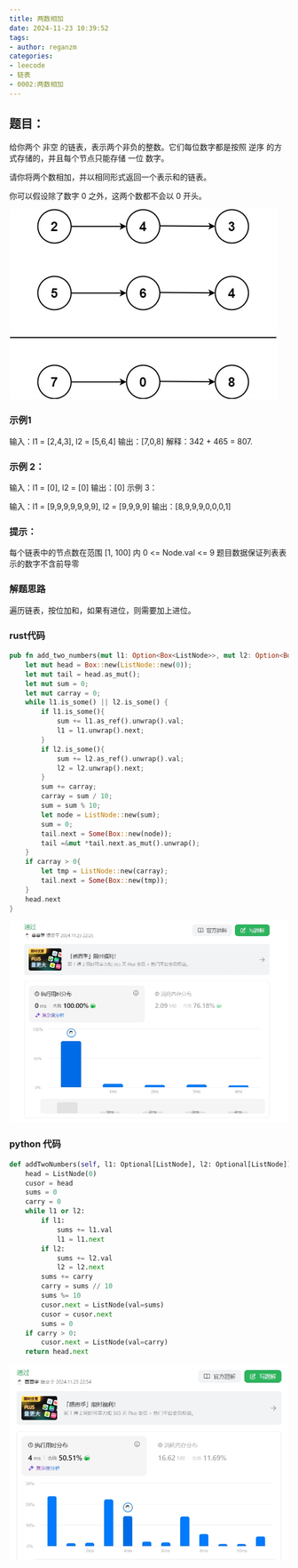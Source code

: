 ```yaml
---
title: 两数相加
date: 2024-11-23 10:39:52
tags:
- author: reganzm
categories:
- leecode
- 链表
- 0002:两数相加
---
```


## 题目：

给你两个 非空 的链表，表示两个非负的整数。它们每位数字都是按照 逆序 的方式存储的，并且每个节点只能存储 一位 数字。

请你将两个数相加，并以相同形式返回一个表示和的链表。

你可以假设除了数字 0 之外，这两个数都不会以 0 开头。

![](20241123-两数相加/add_two_nums.jpg)

### 示例1
输入：l1 = [2,4,3], l2 = [5,6,4]
输出：[7,0,8]
解释：342 + 465 = 807.

### 示例 2：

输入：l1 = [0], l2 = [0]
输出：[0]
示例 3：

输入：l1 = [9,9,9,9,9,9,9], l2 = [9,9,9,9]
输出：[8,9,9,9,0,0,0,1]

### 提示：

每个链表中的节点数在范围 [1, 100] 内
0 <= Node.val <= 9
题目数据保证列表表示的数字不含前导零


### 解题思路
遍历链表，按位加和，如果有进位，则需要加上进位。

### rust代码

```rust
pub fn add_two_numbers(mut l1: Option<Box<ListNode>>, mut l2: Option<Box<ListNode>>) -> Option<Box<ListNode>> {
    let mut head = Box::new(ListNode::new(0));
    let mut tail = head.as_mut();
    let mut sum = 0;
    let mut carray = 0;
    while l1.is_some() || l2.is_some() {
        if l1.is_some(){
            sum += l1.as_ref().unwrap().val;
            l1 = l1.unwrap().next;
        }
        if l2.is_some(){
            sum += l2.as_ref().unwrap().val;
            l2 = l2.unwrap().next;
        }
        sum += carray;
        carray = sum / 10;
        sum = sum % 10;
        let node = ListNode::new(sum);
        sum = 0;
        tail.next = Some(Box::new(node));
        tail =&mut *tail.next.as_mut().unwrap();
    }
    if carray > 0{
        let tmp = ListNode::new(carray);
        tail.next = Some(Box::new(tmp));
    }
    head.next
}

```
![](20241123-两数相加/rust.png)

### python 代码

```python
def addTwoNumbers(self, l1: Optional[ListNode], l2: Optional[ListNode]) -> Optional[ListNode]:
    head = ListNode(0)
    cusor = head
    sums = 0
    carry = 0
    while l1 or l2:
        if l1:
            sums += l1.val
            l1 = l1.next
        if l2:
            sums += l2.val
            l2 = l2.next
        sums += carry
        carry = sums // 10
        sums %= 10
        cusor.next = ListNode(val=sums)
        cusor = cusor.next
        sums = 0
    if carry > 0:
        cusor.next = ListNode(val=carry)
    return head.next
```
![](20241123-两数相加/python.png)